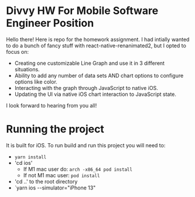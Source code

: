 # Divvy HW For Mobile Software Engineer Position

Hello there! Here is repo for the homework assignment. I had intially wanted to do a bunch of fancy stuff with react-native-renanimated2, but I opted to focus on:

- Creating one customizable Line Graph and use it in 3 different situations.
- Ability to add any number of data sets AND chart options to configure options like color.
- Interacting with the graph through JavaScript to native iOS.
- Updating the UI via native iOS chart interaction to JavaScript state.

I look forward to hearing from you all!

# Running the project
It is built for iOS. To run build and run this project you will need to:

- `yarn install`
- 'cd ios'
  - If M1 mac user do: `arch -x86_64 pod install`
  - If not M1 mac user: `pod install`
- 'cd ..' to the root directory
- `yarn ios --simulator="iPhone 13"


